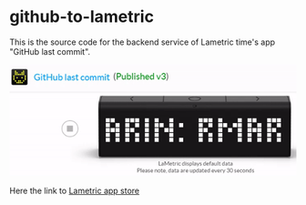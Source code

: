 # github-to-lametric
This is the source code for the backend service of Lametric time's app "GitHub last commit".

![lametric animation](media/lametric.gif)

Here the link to <a href="https://apps.lametric.com/apps/github_last_commit/9709" target="_blank">Lametric app store</a>